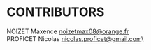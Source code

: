 # CONTRIBUTORS

NOIZET Maxence <noizetmax08@orange.fr>\
PROFICET Nicolas <nicolas.proficet@gmail.com>\
